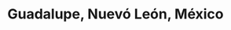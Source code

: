 ---
title: Guadalupe, Nuevó León, México
url: /guadalupe-nuevo-leon-mexico/
latitude: 25.651
longitude: -100.199
---